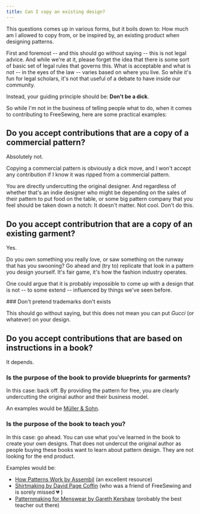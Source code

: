```yaml
---
title: Can I copy an existing design?
---
```


This questions comes up in various forms, but it boils down to: How much am I
allowed to copy from, or be inspired by, an existing product when designing
patterns.

First and foremost -- and this should go without saying -- this is not legal
advice.  And while we're at it, please forget the idea that there is some sort
of basic set of legal rules that governs this.  What is acceptable and what is
not -- in the eyes of the law -- varies based on where you live.  So while it's
fun for legal scholars, it's not that useful of a debate to have inside our
community.

Instead, your guiding principle should be: **Don't be a dick**.

So while I'm not in the business of telling people what to do, when it comes to
contributing to FreeSewing, here are some practical examples:

## Do you accept contributions that are a copy of a commercial pattern?

Absolutely not. 

Copying a commercial pattern is obviously a dick move, and I won't accept any
contribution if I know it was ripped from a commercial pattern.

You are directly undercutting the original designer. And regardless of whether
that's an indie designer who might be depending on the sales of their pattern
to put food on the table, or some big pattern company that you feel should be
taken down a notch: It doesn't matter. Not cool. Don't do this.

## Do you accept contributrion that are a copy of an existing garment?

Yes. 

Do you own something you really love, or saw something on the runway that has
you swooning? Go ahead and (try to) replicate that look in a pattern you design
yourself. It's fair game, it's how the fashion industry operates.

One could argue that it is probably impossible to come up with a design that is
not -- to some extend -- influenced by things we've seen before.

<Note>
### Don't pretend trademarks don't exists

This should go without saying, but this does not mean you can put *Gucci* (or
whatever) on your design.

</Note>

## Do you accept contributions that are based on instructions in a book?

It depends.

### Is the purpose of the book to provide blueprints for garments?

In this case: back off.  By providing the pattern for free, you are clearly
undercutting the original author and their business model.

An examples would be [Müller & Sohn](https://www.muellerundsohn.com/).

### Is the purpose of the book to teach you?

In this case: go ahead.  You can use what you've learned in the book to create
your own designs. That does not undercut the original author as people buying
these books want to learn about pattern design. They are not looking for the
end product.

Examples would be:

 - [How Patterns Work by
   Assembil](https://www.assembil.com/how-patterns-work-book/) (an excellent
   resource)
 - [Shirtmaking by David Page
   Coffin](https://www.amazon.com/Shirtmaking-Developing-Skills-Fine-Sewing-ebook/dp/B00243GMOO)
   (who was a friend of FreeSewing and is sorely missed 💔 )
 - [Patternmaking for Menswear by Gareth
   Kershaw](https://www.instagram.com/pattern_cutting_for_menswear/) (probably
   the best teacher out there)

